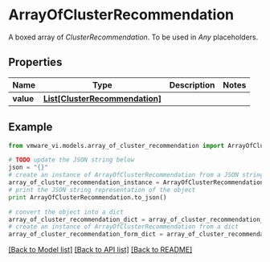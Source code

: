 # ArrayOfClusterRecommendation

A boxed array of *ClusterRecommendation*. To be used in *Any* placeholders. 

## Properties
Name | Type | Description | Notes
------------ | ------------- | ------------- | -------------
**value** | [**List[ClusterRecommendation]**](ClusterRecommendation.md) |  | 

## Example

```python
from vmware_vi.models.array_of_cluster_recommendation import ArrayOfClusterRecommendation

# TODO update the JSON string below
json = "{}"
# create an instance of ArrayOfClusterRecommendation from a JSON string
array_of_cluster_recommendation_instance = ArrayOfClusterRecommendation.from_json(json)
# print the JSON string representation of the object
print ArrayOfClusterRecommendation.to_json()

# convert the object into a dict
array_of_cluster_recommendation_dict = array_of_cluster_recommendation_instance.to_dict()
# create an instance of ArrayOfClusterRecommendation from a dict
array_of_cluster_recommendation_form_dict = array_of_cluster_recommendation.from_dict(array_of_cluster_recommendation_dict)
```
[[Back to Model list]](../README.md#documentation-for-models) [[Back to API list]](../README.md#documentation-for-api-endpoints) [[Back to README]](../README.md)


